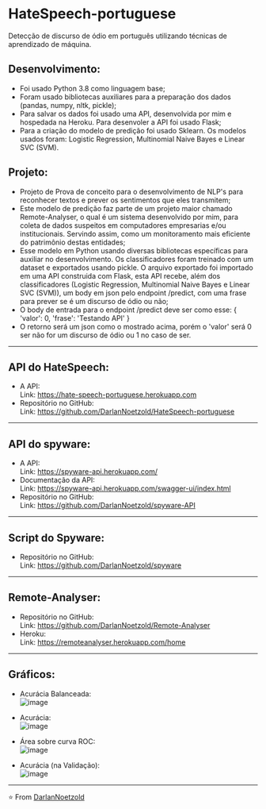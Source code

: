 # HateSpeech-portuguese
Detecção de discurso de ódio em português utilizando técnicas de aprendizado de máquina.

## Desenvolvimento:
* Foi usado Python 3.8 como linguagem base;
* Foram usado bibliotecas auxiliares para a preparação dos dados (pandas, numpy, nltk, pickle);
* Para salvar os dados foi usado uma API, desenvolvida por mim e hospedada na Heroku. Para desenvoler a API foi usado Flask;
* Para a criação do modelo de predição foi usado Sklearn. Os modelos usados foram: Logistic Regression, Multinomial Naive Bayes e Linear SVC (SVM).


## Projeto:
* Projeto de Prova de conceito para o desenvolvimento de NLP's para reconhecer textos e prever os sentimentos que eles transmitem;
* Este modelo de predição faz parte de um projeto maior chamado Remote-Analyser, o qual é um sistema desenvolvido por mim, para coleta de dados suspeitos em computadores empresarias e/ou institucionais. Servindo assim, como um monitoramento mais eficiente do patrimônio destas entidades;
* Esse modelo em Python usando diversas bibliotecas específicas para auxiliar no desenvolvimento. Os classificadores foram treinado com um dataset e exportados usando pickle. O arquivo exportado foi importado em uma API construida com Flask, esta API recebe, além dos classificadores (Logistic Regression, Multinomial Naive Bayes e Linear SVC (SVM)), um body em json pelo endpoint /predict, com uma frase para prever se é um discurso de ódio ou não;
* O body de entrada para o endpoint /predict deve ser como esse:
{
  'valor': 0,
  'frase': 'Testando API'
}
* O retorno será um json como o mostrado acima, porém o 'valor' será 0 ser não for um discurso de ódio ou 1 no caso de ser.

---
## API do HateSpeech:
* A API:
<br>Link: https://hate-speech-portuguese.herokuapp.com
* Repositório no GitHub:
<br>Link: https://github.com/DarlanNoetzold/HateSpeech-portuguese

---
## API do spyware:
* A API:
<br>Link: https://spyware-api.herokuapp.com/
* Documentação da API:
<br>Link: https://spyware-api.herokuapp.com/swagger-ui/index.html
* Repositório no GitHub:
<br>Link: https://github.com/DarlanNoetzold/spyware-API

---
## Script do Spyware:
* Repositório no GitHub:
<br>Link: https://github.com/DarlanNoetzold/spyware

---
## Remote-Analyser:
* Repositório no GitHub:
<br>Link: https://github.com/DarlanNoetzold/Remote-Analyser
* Heroku:
<br>Link: https://remoteanalyser.herokuapp.com/home

---
## Gráficos:
* Acurácia Balanceada:
<br>![image](https://user-images.githubusercontent.com/41628589/162925653-617d4044-51ef-411b-b22a-d02e4b21e993.png)

* Acurácia:
<br>![image](https://user-images.githubusercontent.com/41628589/162925763-3a68ec30-2ffc-468e-9ef3-535e236b8e03.png)

* Área sobre curva ROC:
<br>![image](https://user-images.githubusercontent.com/41628589/162925862-5f0547fa-3d5e-4e93-b7d9-b76564886696.png)

* Acurácia (na Validação):
<br>![image](https://user-images.githubusercontent.com/41628589/162925953-5412f559-add2-4776-91d8-847f957cea8d.png)


---
⭐️ From [DarlanNoetzold](https://github.com/DarlanNoetzold)

